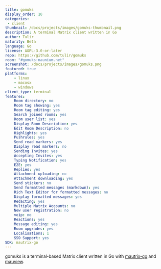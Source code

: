 ```yaml
---
title: gomuks
display_order: 10
categories:
 - client
thumbnail: /docs/projects/images/gomuks-thumbnail.png
description: A terminal Matrix client written in Go
author: Tulir
maturity: Beta
language: Go
license: AGPL-3.0-or-later
repo: https://github.com/tulir/gomuks
room: "#gomuks:maunium.net"
screenshot: /docs/projects/images/gomuks.png
featured: true
platforms:
    - linux
    - macosx
    - windows
client_type: terminal
features:
    Room directory: no
    Room tag showing: yes
    Room tag editing: yes
    Search joined rooms: yes
    Room user list: yes
    Display Room Description: yes
    Edit Room Description: no
    Highlights: yes
    Pushrules: yes
    Send read markers: yes
    Display read markers: no
    Sending Invites: yes
    Accepting Invites: yes
    Typing Notification: yes
    E2E: yes
    Replies: yes
    Attachment uploading: no
    Attachment downloading: yes
    Send stickers: no
    Send formatted messages (markdown): yes
    Rich Text Editor for formatted messages: no
    Display formatted messages: yes
    Redacting: yes
    Multiple Matrix Accounts: no
    New user registration: no
    voip: no
    Reactions: yes
    Message editing: yes
    Room upgrades: yes
    Localisations: 1
    SSO Support: yes
SDK: mautrix-go
---
```


gomuks is a terminal-based Matrix client written in Go with [mautrix-go](https://matrix.org/docs/projects/sdk/mautrix-go.html) and [mauview](https://github.com/tulir/mauview).
